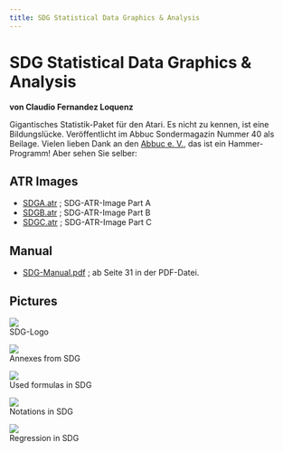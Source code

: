 ```yaml
---
title: SDG Statistical Data Graphics & Analysis
---
```

# SDG Statistical Data Graphics & Analysis  
__von Claudio Fernandez Loquenz__  
  
Gigantisches Statistik-Paket für den Atari. Es nicht zu kennen, ist eine Bildungslücke. Veröffentlicht im Abbuc Sondermagazin Nummer 40 als Beilage. Vielen lieben Dank an den [Abbuc e. V.](http://www.abbuc.de), das ist ein Hammer-Programm! Aber sehen Sie selber:  
  
## ATR Images  
- [SDGA.atr](attachments/SDGA.atr) ; SDG-ATR-Image Part A  
- [SDGB.atr](attachments/SDGB.atr) ; SDG-ATR-Image Part B  
- [SDGC.atr](attachments/SDGC.atr) ; SDG-ATR-Image Part C  
  
## Manual  
- [SDG-Manual.pdf](attachments/SDG-Manual.pdf) ; ab Seite 31 in der PDF-Datei.  
  
## Pictures  
![](attachments/SDG.jpg)  
SDG-Logo  
  
![](attachments/Annexes.jpg)  
Annexes from SDG  
  
![](attachments/Formula.jpg)  
Used formulas in SDG  
  
![](attachments/Notation.jpg)  
Notations in SDG  
  
![](attachments/Regression.jpg)  
Regression in SDG  
